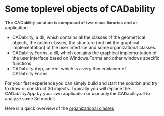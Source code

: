 ﻿# Some toplevel objects of CADability
The CADability solution is composed of two class libraries and an application:
- CADability, a dll, which contains all the classes of the geometrical objects, the action classes, the structure (but not the graphical implementation) of 
the user interface and some organizational classes.
- CADability.Forms, a dll, which contains the graphical implementation of the user interface based on Windows.Forms and other windows specific functions
- CADability.App, an exe, which is a very thin container of CADability.Forms

For your first experience you can simply build and start the solution and try to draw or construct 3d objects. Typically you will replace the CADability.App 
by your own application or use only the CADability.dll to analyze some 3d models.

Here is a quick overview of the [organizational classes](orgclass.html)
